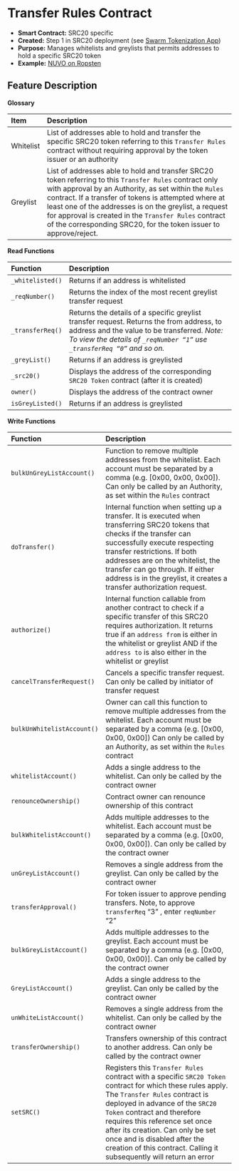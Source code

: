 # Transfer Rules Contract

* **Smart Contract:** SRC20 specific
* **Created:** Step 1 in SRC20 deployment \(see [Swarm Tokenization App](https://swarm.app/)\)
* **Purpose:** Manages whitelists and greylists that permits addresses to hold a specific SRC20 token
* **Example:**  [NUVO on Ropsten](https://ropsten.etherscan.io/address/0xad872227FBCEE4271a2F89C4c9B7df0cc86E0e71#code) 

## Feature Description

**Glossary**

| Item | Description |
| :--- | :--- |
| Whitelist | List of addresses able to hold and transfer the specific SRC20 token referring to this `Transfer Rules` contract without requiring approval by the token issuer or an authority |
| Greylist | List of addresses able to hold and transfer SRC20 token referring to this `Transfer Rules` contract only with approval by an Authority, as set within the `Rules` contract. If a transfer of tokens is attempted where at least one of the addresses is on the greylist, a request for approval is created in the `Transfer Rules` contract of the corresponding SRC20, for the token issuer to approve/reject. |

**Read Functions**

| Function | Description |
| :--- | :--- |
| `_whitelisted()` | Returns if an address is whitelisted |
| `_reqNumber()` | Returns the index of the most recent greylist transfer request |
| `_transferReq()` | Returns the details of a specific greylist transfer request. Returns the from address, to address and the value to be transferred. _Note: To view the details of `_reqNumber “1”` use `_transferReq “0”` and so on._ |
| `_greyList()` | Returns if an address is greylisted |
| `_src20()` | Displays the address of the corresponding `SRC20 Token` contract \(after it is created\) |
| `owner()` | Displays the address of the contract owner |
| `isGreyListed()` | Returns if an address is greylisted |

**Write Functions**

| Function | Description |
| :--- | :--- |
| `bulkUnGreyListAccount()` | Function to remove multiple addresses from the whitelist. Each account must be separated by a comma \(e.g. \[0x00, 0x00, 0x00\]\). Can only be called by an Authority, as set within the `Rules` contract |
| `doTransfer()` | Internal function when setting up a transfer. It is executed when transferring SRC20 tokens that checks if the transfer can successfully execute respecting transfer restrictions. If both addresses are on the whitelist, the transfer can go through. If either address is in the greylist, it creates a transfer authorization request. |
| `authorize()` | Internal function callable from another contract to check if a specific  transfer of this SRC20 requires authorization. It returns true if an `address from` is either in the whitelist or greylist AND if the `address to` is also either in the whitelist or greylist |
| `cancelTransferRequest()` | Cancels a specific transfer request. Can only be called by initiator of transfer request |
| `bulkUnWhitelistAccount()` | Owner can call this function to remove multiple addresses from the whitelist. Each account must be separated by a comma \(e.g. \[0x00, 0x00, 0x00\]\) Can only be called by an Authority, as set within the `Rules` contract |
| `whitelistAccount()` | Adds a single address to the whitelist. Can only be called by the contract owner |
| `renounceOwnership()` | Contract owner can renounce ownership of this contract |
| `bulkWhitelistAccount()` | Adds multiple addresses to the whitelist. Each account must be separated by a comma \(e.g. \[0x00, 0x00, 0x00\]\). Can only be called by the contract owner |
| `unGreyListAccount()` | Removes a single address from the greylist. Can only be called by the contract owner |
| `transferApproval()` | For token issuer to approve pending transfers. Note, to approve `transferReq` “3” , enter `reqNumber` “2” |
| `bulkGreyListAccount()` | Adds multiple addresses to the greylist. Each account must be separated by a comma \(e.g. \[0x00, 0x00, 0x00\)\]. Can only be called by the contract owner |
| `GreyListAccount()` | Adds a single address to the greylist. Can only be called by the contract owner |
| `unWhiteListAccount()` | Removes a single address from the whitelist. Can only be called by the contract owner |
| `transferOwnership()` | Transfers ownership of this contract to another address. Can only be called by the contract owner |
| `setSRC()` | Registers this `Transfer Rules` contract with a specific  `SRC20 Token` contract for which these rules apply. The `Transfer Rules` contract is deployed in advance of the `SRC20 Token` contract and therefore requires this reference set once after its creation. Can only be set once and is disabled after the creation of this contract. Calling it subsequently will return an error |

